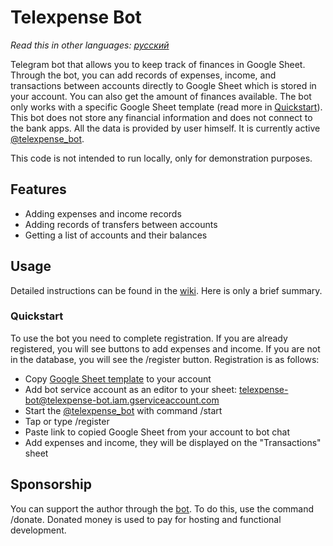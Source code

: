 # Telexpense Bot

*Read this in other languages: [русский](README.ru.md)*

Telegram bot that allows you to keep track of finances in Google Sheet. Through the bot, you can add records of expenses, income, and transactions between accounts directly to Google Sheet which is stored in your account. You can also get the amount of finances available. The bot only works with a specific Google Sheet template (read more in [Quickstart](#quickstart)). This bot does not store any financial information and does not connect to the bank apps. All the data is provided by user himself. It is currently active [@telexpense_bot](https://t.me/telexpense_bot).

This code is not intended to run locally, only for demonstration purposes.

## Features

- Adding expenses and income records
- Adding records of transfers between accounts
- Getting a list of accounts and their balances

## Usage

Detailed instructions can be found in the [wiki](https://github.com/pavelmakis/telexpense/wiki). Here is only a brief summary.

### Quickstart

To use the bot you need to complete registration. If you are already registered, you will see buttons to add expenses and income. If you are not in the database, you will see the /register button. Registration is as follows:

- Copy [Google Sheet template](https://docs.google.com/spreadsheets/d/1lO9oTJu3CudibuQCCqk-s1t3DSuRNRoty4SLY5UvG_w) to your account
- Add bot service account as an editor to your sheet: telexpense-bot@telexpense-bot.iam.gserviceaccount.com
- Start the [@telexpense_bot](https://t.me/telexpense_bot) with command /start
- Tap or type /register
- Paste link to copied Google Sheet from your account to bot chat
- Add expenses and income, they will be displayed on the "Transactions" sheet

## Sponsorship

You can support the author through the [bot](https://t.me/telexpense_bot). To do this, use the command /donate. Donated money is used to pay for hosting and functional development.



